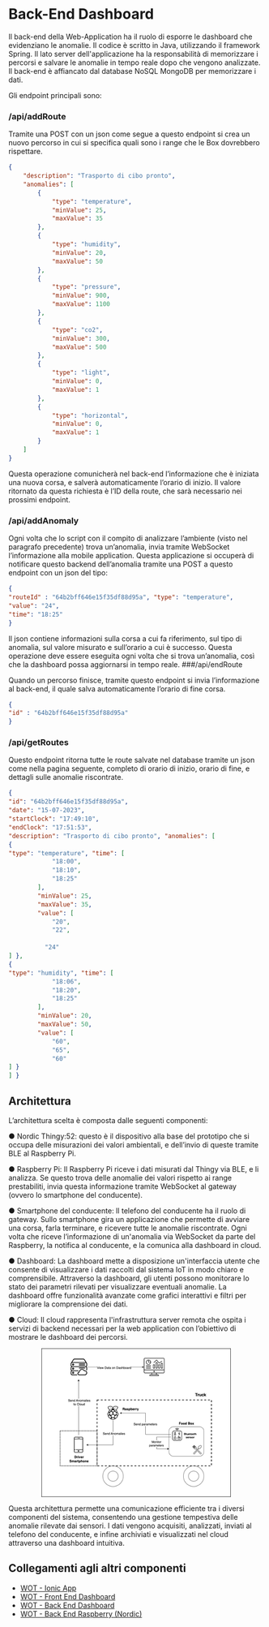 # Back-End Dashboard 

Il back-end della Web-Application ha il ruolo di esporre le dashboard che evidenziano le anomalie. Il codice è scritto in Java, utilizzando il framework Spring. Il lato server dell'applicazione ha la responsabilità di memorizzare i percorsi e salvare le anomalie in tempo reale dopo che vengono analizzate. Il back-end è affiancato dal database NoSQL MongoDB per memorizzare i dati.

Gli endpoint principali sono:

### /api/addRoute

Tramite una POST con un json come segue a questo endpoint si crea un nuovo percorso in cui si specifica quali sono i range che le Box dovrebbero rispettare.

```json
{
    "description": "Trasporto di cibo pronto",
    "anomalies": [
        {
            "type": "temperature",
            "minValue": 25,
            "maxValue": 35
        },
        {
            "type": "humidity",
            "minValue": 20,
            "maxValue": 50
        },
        {
            "type": "pressure",
            "minValue": 900,
            "maxValue": 1100
        },
        {
            "type": "co2",
            "minValue": 300,
            "maxValue": 500
        },
        {
            "type": "light",
            "minValue": 0,
            "maxValue": 1
        },
        {
            "type": "horizontal",
            "minValue": 0,
            "maxValue": 1
        }
    ]
}
```

Questa operazione comunicherà nel back-end l’informazione che è iniziata una nuova corsa, e salverà automaticamente l’orario di inizio.
Il valore ritornato da questa richiesta è l’ID della route, che sarà necessario nei prossimi endpoint.
### /api/addAnomaly

Ogni volta che lo script con il compito di analizzare l’ambiente (visto nel paragrafo precedente) trova un’anomalia, invia tramite WebSocket l’informazione alla mobile application. Questa applicazione si occuperà di notificare questo backend dell’anomalia tramite una POST a questo endpoint con un json del tipo:
```json
{
"routeId" : "64b2bff646e15f35df88d95a", "type": "temperature",
"value": "24",
"time": "18:25"
}
```

Il json contiene informazioni sulla corsa a cui fa riferimento, sul tipo di anomalia, sul valore misurato e sull’orario a cui è successo.
Questa operazione deve essere eseguita ogni volta che si trova un’anomalia, così che la dashboard possa aggiornarsi in tempo reale.
###/api/endRoute

Quando un percorso finisce, tramite questo endpoint si invia l’informazione al back-end, il quale salva automaticamente l’orario di fine corsa.
```json
{
"id" : "64b2bff646e15f35df88d95a"
}
```

### /api/getRoutes

Questo endpoint ritorna tutte le route salvate nel database tramite un json come nella pagina seguente, completo di orario di inizio, orario di fine, e dettagli sulle anomalie riscontrate.
```json
{
"id": "64b2bff646e15f35df88d95a",
"date": "15-07-2023",
"startClock": "17:49:10",
"endClock": "17:51:53",
"description": "Trasporto di cibo pronto", "anomalies": [
{
"type": "temperature", "time": [
            "18:00",
            "18:10",
            "18:25"
        ],
        "minValue": 25,
        "maxValue": 35,
        "value": [
            "20",
            "22",

          "24"
] },
{
"type": "humidity", "time": [
            "18:06",
            "18:20",
            "18:25"
        ],
        "minValue": 20,
        "maxValue": 50,
        "value": [
            "60",
            "65",
            "60"
] }
] }
```



## Architettura
L’architettura scelta è composta dalle seguenti componenti:

  ●	Nordic Thingy:52: questo è il dispositivo alla base del prototipo che si occupa delle misurazioni dei valori ambientali, e dell’invio di queste tramite BLE al Raspberry Pi. 
  
  ●	Raspberry Pi: Il Raspberry Pi riceve i dati misurati dal Thingy via BLE, e li analizza. Se questo trova delle anomalie dei valori rispetto ai range prestabiliti, invia questa informazione tramite WebSocket al gateway (ovvero lo smartphone del conducente).  
  
  ●	Smartphone del conducente: Il telefono del conducente ha il ruolo di gateway. Sullo smartphone gira un applicazione che permette di avviare una corsa, farla terminare, e ricevere tutte le anomalie riscontrate. Ogni volta che riceve l’informazione di un'anomalia via WebSocket da parte del Raspberry, la notifica al conducente, e la comunica alla dashboard in cloud.
  
  ●	Dashboard: La dashboard mette a disposizione un'interfaccia utente che consente di visualizzare i dati raccolti dal sistema IoT in modo chiaro e comprensibile. Attraverso la dashboard, gli utenti possono monitorare lo stato dei parametri rilevati per visualizzare eventuali anomalie. La dashboard offre funzionalità avanzate come grafici interattivi e filtri per migliorare la comprensione dei dati. 
  
  ●	Cloud: Il cloud rappresenta l'infrastruttura server remota che ospita i servizi di backend necessari per la web application con l’obiettivo di mostrare le dashboard dei percorsi. 

<p align="center">
  <img src="./architecture.png" alt="" style="display: block; margin: 0 auto;" />
</p>
  
Questa architettura permette una comunicazione efficiente tra i diversi componenti del sistema, consentendo una gestione tempestiva delle anomalie rilevate dai sensori. I dati vengono acquisiti, analizzati, inviati al telefono del conducente, e infine archiviati e visualizzati nel cloud attraverso una dashboard intuitiva.

## Collegamenti agli altri componenti
- [WOT - Ionic App](https://github.com/UniSalento-IDALab-IoTCourse-2022-2023/wot-project-2022-2023-ionicApp-Mele)
- [WOT - Front End Dashboard](https://github.com/UniSalento-IDALab-IoTCourse-2022-2023/wot-project-2022-2023-FrontEndAngular-Mele)
- [WOT - Back End Dashboard](https://github.com/UniSalento-IDALab-IoTCourse-2022-2023/wot-project-2022-2023-webapp-backend-DeNunzio)
- [WOT - Back End Raspberry (Nordic)](https://github.com/UniSalento-IDALab-IoTCourse-2022-2023/wot-project-backend-nordic-pi-DeNunzio)
  

